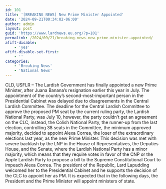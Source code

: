 ```yaml
---
id: 101
title: '[BREAKING NEWS] New Prime Minister Appointed'
date: '2024-09-21T00:34:02-06:00'
author: admin
layout: post
guid: 'https://www.lardnews.eu.org/?p=101'
permalink: /2024/09/21/breaking-news-new-prime-minister-appointed/
afift-disable:
    - 'yes'
afift-disable-set-first:
    - ''
categories:
    - 'Breaking News'
    - 'National News'
---
```


CLD, USFLR – The Lardish Government has finally appointed a new Prime Minister, after Juana Banana’s resignation earlier this year in July. The appointment of the country’s second-most-important person in the Presidential Cabinet was delayed due to disagreements in the Central Lardish Committee. The deadline for the Central Lardish Committee to approve the proposed PM seat by the current ruling party, the Lardish National Party, was July 10, however, the party couldn’t get an agreement on the CLC, instead, the Colish National Party, the runner-up from the last election, controlling 38 seats in the Committee, the minimum approved majority, decided to appoint Alexa Correa, the loser of the extraordinary elections last year, as the new Prime Minister. This decision was met with severe backlash by the LNP in the House of Representatives, the Deputies House, and the Senate, where the Lardish National Party has a minor majority, which means that they require votes in favor of the CNP or the Apple Lardish Party to propose a bill to the Supreme Constitutional Court to impeach Alexa Correa. The president of the Republic, Lard Lapudding welcomed her to the Presidential Cabinet and he supports the decision of the CLC to appoint her as PM. It is expected that in the following days, the President and the Prime Minister will appoint ministers of state.